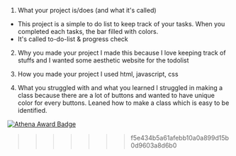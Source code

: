 1. What your project is/does (and what it's called)
- This project is a simple to do list to keep track of your tasks. When you completed each tasks, the bar filled with colors. 
- It's called to-do-list & progress check

2. Why you made your project
I made this because I love keeping track of stuffs and I wanted some aesthetic website for the todolist

3. How you made your project
I used html, javascript, css

4. What you struggled with and what you learned
I struggled in making a class because there are a lot of buttons and wanted to have unique color for every buttons. 
Leaned how to make a class which is easy to be identified.

[![Athena Award Badge](https://img.shields.io/endpoint?url=https%3A%2F%2Faward.athena.hackclub.com%2Fapi%2Fbadge)](https://award.athena.hackclub.com?utm_source=readme)
>>>>>>> f5e434b5a61afebb10a0a899d15b0d9603a8d6b0

